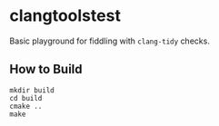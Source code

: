 # clangtoolstest

Basic playground for fiddling with `clang-tidy` checks.

## How to Build

```
mkdir build
cd build
cmake ..
make
```
